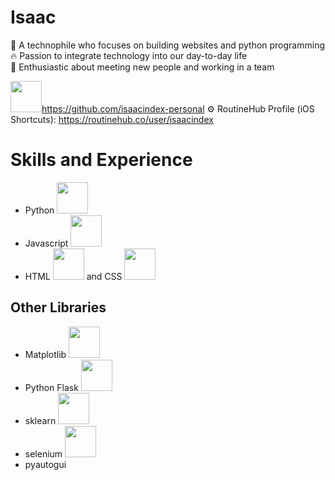 # Isaac
👤 A technophile who focuses on building websites and python programming  
🔥 Passion to integrate technology into our day-to-day life  
💭 Enthusiastic about meeting new people and working in a team  

<img src="https://upload.wikimedia.org/wikipedia/commons/9/91/Octicons-mark-github.svg" height="50">https://github.com/isaacindex-personal
⚙️ RoutineHub Profile (iOS Shortcuts): https://routinehub.co/user/isaacindex

# Skills and Experience
- Python <img src="https://upload.wikimedia.org/wikipedia/commons/thumb/c/c3/Python-logo-notext.svg/1200px-Python-logo-notext.svg.png" height="50">
- Javascript <img src="https://upload.wikimedia.org/wikipedia/commons/thumb/9/99/Unofficial_JavaScript_logo_2.svg/2048px-Unofficial_JavaScript_logo_2.svg.png" height="50">
- HTML <img src="https://upload.wikimedia.org/wikipedia/commons/thumb/6/61/HTML5_logo_and_wordmark.svg/800px-HTML5_logo_and_wordmark.svg.png" height="50"> and CSS <img src="https://upload.wikimedia.org/wikipedia/commons/thumb/d/d5/CSS3_logo_and_wordmark.svg/240px-CSS3_logo_and_wordmark.svg.png" height="50">
## Other Libraries
- Matplotlib <img src="https://matplotlib.org/stable/_static/logo2.svg" height="50">
- Python Flask <img src="https://upload.wikimedia.org/wikipedia/commons/thumb/3/3c/Flask_logo.svg/440px-Flask_logo.svg.png" height="50">
- sklearn <img src="https://upload.wikimedia.org/wikipedia/commons/thumb/0/05/Scikit_learn_logo_small.svg/1200px-Scikit_learn_logo_small.svg.png" height="50">
- selenium <img src="https://selenium-python.readthedocs.io/_static/logo.png" height="50">
- pyautogui

<!---
- 👋 Hi, I’m @IsaacIndex
- 👀 I’m interested in ...
- 🌱 I’m currently learning ...
- 💞️ I’m looking to collaborate on ...
- 📫 How to reach me ...
--->

<!---
IsaacIndex/IsaacIndex is a ✨ special ✨ repository because its `README.md` (this file) appears on your GitHub profile.
You can click the Preview link to take a look at your changes.
--->
